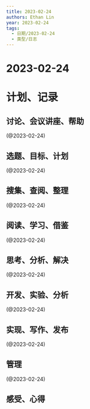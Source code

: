 ```yaml
---
title: 2023-02-24
authors: Ethan Lin
year: 2023-02-24 
tags:
  - 日期/2023-02-24 
  - 类型/日志 
---
```



# 2023-02-24






# 计划、记录

## 讨论、会议讲座、帮助

(@2023-02-24)



## 选题、目标、计划

(@2023-02-24)



## 搜集、查阅、整理

(@2023-02-24)



## 阅读、学习、借鉴

(@2023-02-24)



## 思考、分析、解决

(@2023-02-24)



## 开发、实验、分析

(@2023-02-24)



## 实现、写作、发布

(@2023-02-24)





## 管理

(@2023-02-24)



## 感受、心得



